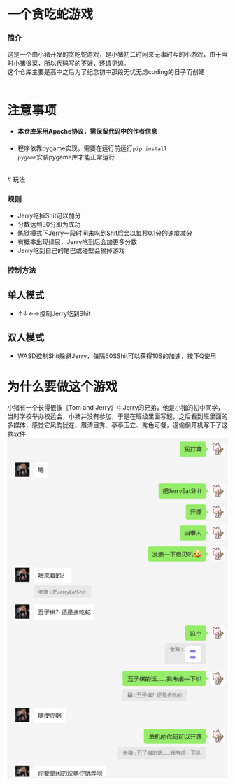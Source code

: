# 一个贪吃蛇游戏
### 简介
这是一个由小猪开发的贪吃蛇游戏，是小猪初二时闲来无事时写的小游戏，由于当时小猪很菜，所以代码写的不好，还请见谅。</br>
这个仓库主要是高中之后为了纪念初中那段无忧无虑coding的日子而创建</br>
</br>
# 注意事项</br>
* #### 本仓库采用Apache协议，需保留代码中的作者信息</br>
* 程序依靠pygame实现，需要在运行前运行<code>pip install pygame</code>安装pygame库才能正常运行
</br>
# 玩法</br>

### 规则</br>
* Jerry吃掉Shit可以加分</br>
* 分数达到30分即为成功</br>
* 炼狱模式下Jerry一段时间未吃到Shit后会以每秒0.1分的速度减分</br>
* 有概率出现绿屎，Jerry吃到后会加更多分数
* Jerry吃到自己的尾巴或碰壁会输掉游戏

### 控制方法</br>
## 单人模式</br>
* ↑↓←→控制Jerry吃到Shit</br>
## 双人模式
* WASD控制Shit躲避Jerry，每隔60SShit可以获得10S的加速，按下Q使用

# 为什么要做这个游戏
小猪有一个长得很像《Tom and Jerry》中Jerry的兄弟，他是小猪的初中同学，当时学校举办校运会，小猪并没有参加，于是在班级里面写题，之后看到班里面的多媒体，感觉它风韵犹在、眉清目秀、亭亭玉立、秀色可餐，遂偷偷开机写下了这款软件
<img src="Files/Yes.png" alt="小猪的开源已获得当事人认同"> 